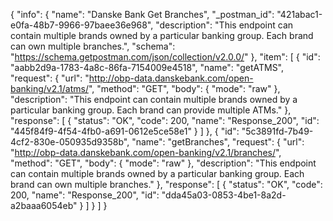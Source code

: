 {
  "info": {
    "name": "Danske Bank Get Branches",
    "_postman_id": "421abac1-e0fa-48b7-9966-97baee36e968",
    "description": "This endpoint can contain multiple brands owned by a particular banking group. Each brand can own multiple branches.",
    "schema": "https://schema.getpostman.com/json/collection/v2.0.0/"
  },
  "item": [
    {
      "id": "aabb2d9a-1783-4a8c-86fa-7154009e4518",
      "name": "getATMS",
      "request": {
        "url": "http://obp-data.danskebank.com/open-banking/v2.1/atms/",
        "method": "GET",
        "body": {
          "mode": "raw"
        },
        "description": "This endpoint can contain multiple brands owned by a particular banking group. Each brand can provide multiple ATMs."
      },
      "response": [
        {
          "status": "OK",
          "code": 200,
          "name": "Response_200",
          "id": "445f84f9-4f54-4fb0-a691-0612e5ce58e1"
        }
      ]
    },
    {
      "id": "5c3891fd-7b49-4cf2-830e-050935d9358b",
      "name": "getBranches",
      "request": {
        "url": "http://obp-data.danskebank.com/open-banking/v2.1/branches/",
        "method": "GET",
        "body": {
          "mode": "raw"
        },
        "description": "This endpoint can contain multiple brands owned by a particular banking group. Each brand can own multiple branches."
      },
      "response": [
        {
          "status": "OK",
          "code": 200,
          "name": "Response_200",
          "id": "dda45a03-0853-4be1-8a2d-a2baaa6054eb"
        }
      ]
    }
  ]
}